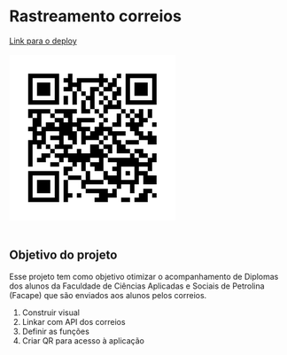<h1>Rastreamento correios</h1>

<a href="https://rastreamento-correios-ten.vercel.app/">Link para o deploy<a/><br/><br/>
<img src="img/QR_code_rastreamento_correios.png" alt="QR code para o projeto"/><br/><br/>
<h2>Objetivo do projeto</h2>
<p>Esse projeto tem como objetivo otimizar o acompanhamento de Diplomas dos alunos da Faculdade de Ciências Aplicadas e Sociais de Petrolina (Facape) que são enviados aos alunos pelos correios.</p>

<ol>
    <li>Construir visual</li>
    <li>Linkar com API dos correios</li>
    <li>Definir as funções</li>
    <li>Criar QR para acesso à aplicação</li>
</ol>